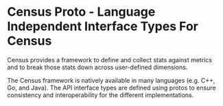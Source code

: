 Census Proto - Language Independent Interface Types For Census
===============================================================
Census provides a framework to define and collect stats against metrics and to
break those stats down across user-defined dimensions.

The Census framework is natively available in many languages (e.g. C++, Go,
and Java). The API interface types are defined using protos to ensure
consistency and interoperability for the different implementations.
